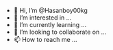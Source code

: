 - 👋 Hi, I’m @Hasanboy00kg
- 👀 I’m interested in ...
- 🌱 I’m currently learning ...
- 💞️ I’m looking to collaborate on ...
- 📫 How to reach me ...

<!---
Hasanboy00kg/Hasanboy00kg is a ✨ special ✨ repository because its `README.md` (this file) appears on your GitHub profile.
You can click the Preview link to take a look at your changes.
--->
